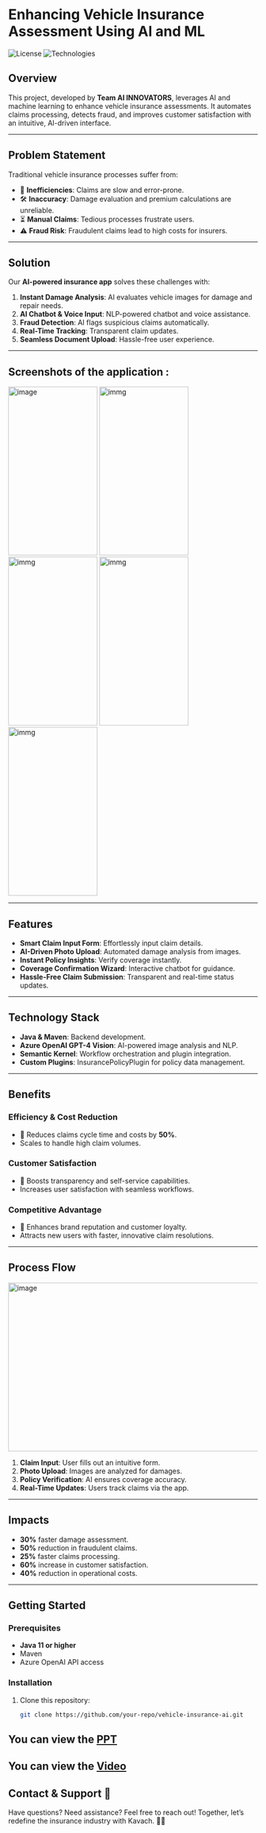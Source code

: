 # Enhancing Vehicle Insurance Assessment Using AI and ML

![License](https://img.shields.io/badge/license-MIT-blue.svg)
![Technologies](https://img.shields.io/badge/technologies-Java%2C%20Azure%20OpenAI%2C%20Semantic%20Kernel-green.svg)

## Overview
This project, developed by **Team AI INNOVATORS**, leverages AI and machine learning to enhance vehicle insurance assessments. It automates claims processing, detects fraud, and improves customer satisfaction with an intuitive, AI-driven interface.

---

## Problem Statement
Traditional vehicle insurance processes suffer from:
- 🚗 **Inefficiencies**: Claims are slow and error-prone.
- 🛠️ **Inaccuracy**: Damage evaluation and premium calculations are unreliable.
- ⏳ **Manual Claims**: Tedious processes frustrate users.
- ⚠️ **Fraud Risk**: Fraudulent claims lead to high costs for insurers.

---

## Solution
Our **AI-powered insurance app** solves these challenges with:
1. **Instant Damage Analysis**: AI evaluates vehicle images for damage and repair needs.
2. **AI Chatbot & Voice Input**: NLP-powered chatbot and voice assistance.
3. **Fraud Detection**: AI flags suspicious claims automatically.
4. **Real-Time Tracking**: Transparent claim updates.
5. **Seamless Document Upload**: Hassle-free user experience.
   
---
## Screenshots of the application :
<img width="180" height="340" alt="image" src="https://github.com/user-attachments/assets/9fc6df9a-3ae2-4a9e-abb5-4b76d70d5354">
<img width="180" height="340" alt="immg" src="https://github.com/user-attachments/assets/174f608f-3d4d-4e9b-959f-439ecc7a02c7">
<img width="180" height="340" alt="immg" src="https://github.com/user-attachments/assets/f7019225-f0a2-485c-9bd8-f5aa0266f864">
<img width="180" height="340" alt="immg" src="https://github.com/user-attachments/assets/b58a7f78-eaa2-4fd6-a66a-2215ce10eaa9">
<img width="180" height="340" alt="immg" src="https://github.com/user-attachments/assets/d4940e5d-2d78-418e-b4ef-a2250c727212">

---

## Features
- **Smart Claim Input Form**: Effortlessly input claim details.
- **AI-Driven Photo Upload**: Automated damage analysis from images.
- **Instant Policy Insights**: Verify coverage instantly.
- **Coverage Confirmation Wizard**: Interactive chatbot for guidance.
- **Hassle-Free Claim Submission**: Transparent and real-time status updates.

---

## Technology Stack
- **Java & Maven**: Backend development.
- **Azure OpenAI GPT-4 Vision**: AI-powered image analysis and NLP.
- **Semantic Kernel**: Workflow orchestration and plugin integration.
- **Custom Plugins**: InsurancePolicyPlugin for policy data management.

---

## Benefits
### Efficiency & Cost Reduction
- 🚀 Reduces claims cycle time and costs by **50%**.
- Scales to handle high claim volumes.

### Customer Satisfaction
- 🙌 Boosts transparency and self-service capabilities.
- Increases user satisfaction with seamless workflows.

### Competitive Advantage
- 🌟 Enhances brand reputation and customer loyalty.
- Attracts new users with faster, innovative claim resolutions.

---

## Process Flow
<img width="800" height="340" alt="image" src="https://github.com/user-attachments/assets/b4c3d382-0396-40f4-b9b7-41ecb7e1ec14">

1. **Claim Input**: User fills out an intuitive form.
2. **Photo Upload**: Images are analyzed for damages.
3. **Policy Verification**: AI ensures coverage accuracy.
4. **Real-Time Updates**: Users track claims via the app.

---

## Impacts
- **30%** faster damage assessment.
- **50%** reduction in fraudulent claims.
- **25%** faster claims processing.
- **60%** increase in customer satisfaction.
- **40%** reduction in operational costs.

---

## Getting Started
### Prerequisites
- **Java 11 or higher**
- Maven
- Azure OpenAI API access

### Installation
1. Clone this repository:
   ```bash
   git clone https://github.com/your-repo/vehicle-insurance-ai.git

## You can view the [PPT](https://drive.google.com/file/d/1AbC1sY5WlCVj5LyESABNuTt-uazrk-DG/view?usp=sharing)

## You can view the [Video](https://drive.google.com/file/d/14KQJqM7W8LqJHd6VDvNeGRVYMEwQ4Tof/view?usp=sharing)

## Contact & Support 💬
Have questions? Need assistance? Feel free to reach out! Together, let’s redefine the insurance industry with Kavach. 🚗💡




